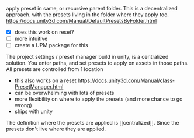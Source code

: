 apply preset in same, or recursive parent folder.
This is a decentralized approach. with the presets living in the folder where they apply too.
https://docs.unity3d.com/Manual/DefaultPresetsByFolder.html
- [x] does this work on reset?
- [ ] more intuitive
- [ ] create a UPM package for this

The project settings / preset manager build in unity, is a centralized solution.
You enter paths, and set presets to apply on assets in those paths.
All presets are controlled from 1 location
- this also works on a reset
https://docs.unity3d.com/Manual/class-PresetManager.html
- can be overwhelming with lots of presets
- more flexibility on where to apply the presets (and more chance to go wrong)
- ships with unity

The definition where the presets are applied is [[centralized]]. Since the presets don't live where they are applied.

